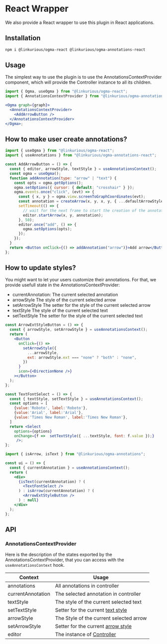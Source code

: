 # React Wrapper

We also provide a React wrapper to use this plugin in React applications.

## Installation

```bash
npm i @linkurious/ogma-react @linkurious/ogma-annotations-react
```

## Usage

The simplest way to use the plugin is to use the AnnotationsContextProvider component, which will provide the Controller instance to all its children.

```jsx
import { Ogma, useOgma } from "@linkurious/ogma-react";
import { AnnotationsContextProvider } from "@linkurious/ogma-annotations";

<Ogma graph={graph}>
  <AnnotationsContextProvider>
    <AddArrowButton />
  </AnnotationsContextProvider>
</Ogma>;
```

## How to make user create annotations?

```jsx
import { useOgma } from "@linkurious/ogma-react";
import { useAnnotations } from "@linkurious/ogma-annotations-react";

const AddArrowButton = () => {
  const { editor, arrowStyle, textStyle } = useAnnotationsContext();
  const ogma = useOgma();
  function addAnnotation(type: "arrow" | "text") {
    const opts = ogma.getOptions();
    ogma.setOptions({ cursor: { default: "crosshair" } });
    ogma.events.once("click", (evt) => {
      const { x, y } = ogma.view.screenToGraphCoordinates(evt);
      const annotation = createArrow(x, y, x, y, { ...defaultArrowStyle });
      setTimeout(() => {
        // wait for the next frame to start the creation of the annotation
        editor.startArrow(x, y, annotation);
      }, 50);
      editor.once("add", () => {
        ogma.setOptions(opts);
      });
    });
  }
  return <Button onClick={() => addAnnotation("arrow")}>Add arrow</Button>;
};
```

## How to update styles?

You might want to let your users customize their annotations.
For that, we provide usefull state in the AnnotationsContextProvider:

- currentAnnotation: The current selected annotation
- arrowStyle The style of the current selected arrow
- setArrowStyle The setter for the style of the current selected arrow
- textStyle The style of the current selected text
- setTextStyle The setter for the style of the current selected text

```jsx
const ArrowExtStyleButton = () => {
  const { arrowStyle, setArrowStyle } = useAnnotationsContext();
  return (
    <Button
      onClick={() =>
        setArrowStyle({
          ...arrowStyle,
          ext: arrowStyle.ext === "none" ? "both" : "none",
        })
      }
      icon={<DirectionNone />}
    ></Button>
  );
};
```

```jsx
const TextFontSelect = () => {
  const { textStyle, setTextStyle } = useAnnotationsContext();
  const options = [
    {value:'Roboto', label:'Roboto'},
    {value:'Arial', label:'Arial'},
    {value:'Times New Roman', label:'Times New Roman'},
  ]
  return <Select
    options={options}
    onChange={f =>  setTextStyle({ ...textStyle, font: f.value });}
     />;
};
```

```jsx
import { isArrow, isText } from "@linkurious/ogma-annotations";

const ui = () => {
  const { currentAnnotation } = useAnnotationsContext();
  return (
    <div>
      {isText(currentAnnotation) ? (
        <TextFontSelect />
      ) : isArrow(currentAnnotation) ? (
        <ArrowExtStyleButton />
      ) : null}
    </div>
  );
};
```

## API

### AnnotationsContextProvider

Here is the description of the states exported by the AnnotationsContextProvider,
that you can access with the `useAnnotationsContext` hook.

| Context           | Usage                                                                     |
| ----------------- | ------------------------------------------------------------------------- |
| annotations       | All annotations in controller                                             |
| currentAnnotation | The selected annotation in controller                                     |
| textStyle         | The style of the current selected text                                    |
| setTextStyle      | Setter for the current [text style](/annotations/interfaces/TextStyles)   |
| arrowStyle        | The Style of the current selected arrow                                   |
| setArrowStyle     | Setter for the current [arrow style](/annotations/interfaces/ArrowStyles) |
| editor            | The instance of [Controller](/annotations/classes/Control)                |
